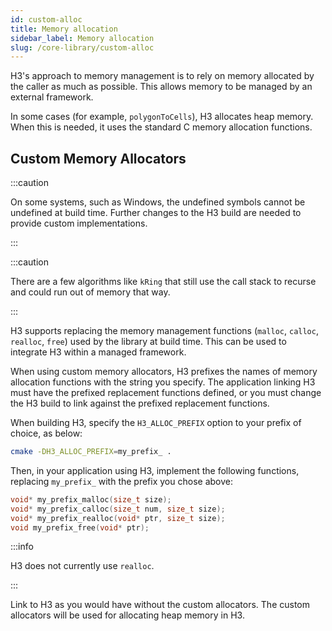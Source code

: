 ```yaml
---
id: custom-alloc
title: Memory allocation
sidebar_label: Memory allocation
slug: /core-library/custom-alloc
---
```


H3's approach to memory management is to rely on memory allocated by the caller as much as possible. This allows memory to be managed by an external framework.

In some cases (for example, `polygonToCells`), H3 allocates heap memory. When this is needed, it uses the standard C memory allocation functions.

## Custom Memory Allocators

:::caution

On some systems, such as Windows, the undefined symbols cannot be undefined at build time. Further changes to the H3 build are needed to provide custom implementations.

:::

:::caution

There are a few algorithms like `kRing` that still use the call stack to recurse and could run out of memory that way.

:::

H3 supports replacing the memory management functions (`malloc`, `calloc`, `realloc`, `free`) used by the library at build time. This can be used to integrate H3 within a managed framework.

When using custom memory allocators, H3 prefixes the names of memory allocation functions with the string you specify. The application linking H3 must have the prefixed replacement functions defined, or you must change the H3 build to link against the prefixed replacement functions.

When building H3, specify the `H3_ALLOC_PREFIX` option to your prefix of choice, as below:

```bash
cmake -DH3_ALLOC_PREFIX=my_prefix_ .
```

Then, in your application using H3, implement the following functions, replacing `my_prefix_` with the prefix you chose above:

```c
void* my_prefix_malloc(size_t size);
void* my_prefix_calloc(size_t num, size_t size);
void* my_prefix_realloc(void* ptr, size_t size);
void my_prefix_free(void* ptr);
```

:::info

H3 does not currently use `realloc`.

:::

Link to H3 as you would have without the custom allocators. The custom allocators will be used for allocating heap memory in H3.
